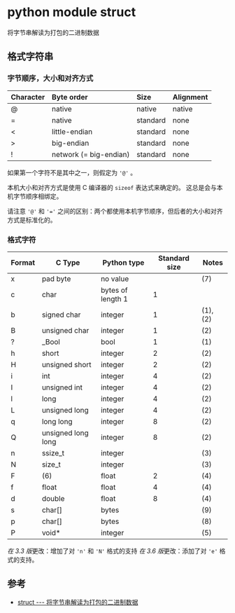 python module struct
====================

将字节串解读为打包的二进制数据

格式字符串
----------

### 字节顺序，大小和对齐方式

| Character | Byte order             | Size     | Alignment |
| :-------- | :--------------------- | :------- | :-------- |
| @         | native                 | native   | native    |
| =         | native                 | standard | none      |
| <         | little-endian          | standard | none      |
| >         | big-endian             | standard | none      |
| !         | network (= big-endian) | standard | none      |

如果第一个字符不是其中之一，则假定为 `'@'` 。

本机大小和对齐方式是使用 C 编译器的 `sizeof` 表达式来确定的。 这总是会与本机字节顺序相绑定。

请注意 `'@'` 和 `'='` 之间的区别：两个都使用本机字节顺序，但后者的大小和对齐方式是标准化的。

### 格式字符

| Format | C Type             | Python type       | Standard size | Notes    |
| :----- | ------------------ | ----------------- | ------------- | -------- |
| x      | pad byte           | no value          |               | (7)      |
| c      | char               | bytes of length 1 | 1             |          |
| b      | signed char        | integer           | 1             | (1), (2) |
| B      | unsigned char      | integer           | 1             | (2)      |
| ?      | _Bool              | bool              | 1             | (1)      |
| h      | short              | integer           | 2             | (2)      |
| H      | unsigned short     | integer           | 2             | (2)      |
| i      | int                | integer           | 4             | (2)      |
| I      | unsigned int       | integer           | 4             | (2)      |
| l      | long               | integer           | 4             | (2)      |
| L      | unsigned long      | integer           | 4             | (2)      |
| q      | long long          | integer           | 8             | (2)      |
| Q      | unsigned long long | integer           | 8             | (2)      |
| n      | ssize_t            | integer           |               | (3)      |
| N      | size_t             | integer           |               | (3)      |
| F      | (6)                | float             | 2             | (4)      |
| f      | float              | float             | 4             | (4)      |
| d      | double             | float             | 8             | (4)      |
| s      | char[]             | bytes             |               | (9)      |
| p      | char[]             | bytes             |               | (8)      |
| P      | void*              | integer           |               | (5)      |

*在 3.3 版*更改：增加了对 `'n'` 和 `'N'` 格式的支持
*在 3.6 版*更改：添加了对 `'e'` 格式的支持。

参考
----

- [struct --- 将字节串解读为打包的二进制数据](https://docs.python.org/zh-cn/3/library/struct.html)
